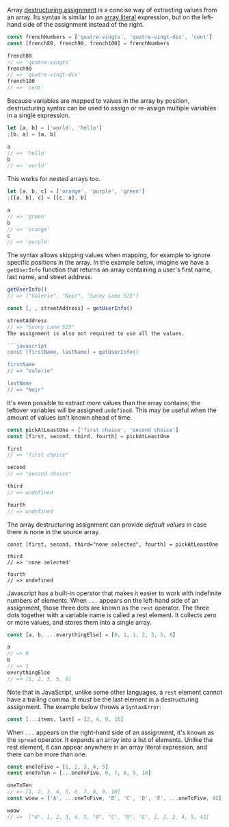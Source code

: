 Array [destructuring assignment][array_destructuring_docs] is a concise way of extracting values from an array. Its syntax is similar to an [array literal][array_literal_resource] expression, but on the left-hand side of the assignment instead of the right.

```javascript
const frenchNumbers = ['quatre-vingts', 'quatre-vingt-dix', 'cent']
const [french80, french90, french100] = frenchNumbers

french80
// => 'quatre-vingts'
french90
// => 'quatre-vingt-dix'
french100
// => 'cent'
```

Because variables are mapped to values in the array by position, destructuring syntax can be used to assign or re-assign multiple variables in a single expression.

```javascript
let [a, b] = ['world', 'hello']
;[b, a] = [a, b]

a
// => 'hello'
b
// => 'world'
```

This works for nested arrays too.

```javascript
let [a, b, c] = ['orange', 'purple', 'green']
;[[a, b], c] = [[c, a], b]

a
// => 'green'
b
// => 'orange'
c
// => 'purple'
```

The syntax allows skipping values when mapping, for example to ignore specific positions in the array.
In the example below, imagine we have a `getUserInfo` function that returns an array containing a user's first name, last name, and street address.

```javascript
getUserInfo()
// => ["Valerie", "Noir", "Sunny Lane 523"]

const [, , streetAddress] = getUserInfo()

streetAddress
// => "Sunny Lane 523"
The assignment is also not required to use all the values.

```javascript
const [firstName, lastName] = getUserInfo()

firstName
// => "Valerie"

lastName
// => "Noir"
```

It's even possible to extract _more_ values than the array contains; the leftover variables will be assigned `undefined`. This may be useful when the amount of values isn't known ahead of time.

```javascript
const pickAtLeastOne = ['first choice', 'second choice']
const [first, second, third, fourth] = pickAtLeastOne

first
// => "first choice"

second
// => "second choice"

third
// => undefined

fourth
// => undefined
```

The array destructuring assignment can provide _default values_ in case there is none in the source array.

```
const [first, second, third="none selected", fourth] = pickAtLeastOne

third
// => 'none selected'

fourth
// => undefined
```

Javascript has a built-in operator that makes it easier to work with indefinite numbers of elements. When `...` appears on the left-hand side of an assignment, those three dots are known as the `rest` operator. The three dots together with a variable name is called a rest element. It collects zero or more values, and stores them into a single array.

```javascript
const [a, b, ...everythingElse] = [0, 1, 1, 2, 3, 5, 8]

a
// => 0
b
// => 1
everythingElse
// => [1, 2, 3, 5, 8]
```

Note that in JavaScript, unlike some other languages, a `rest` element cannot have a trailing comma. It _must_ be the last element in a destructuring assignment. The example below throws a `SyntaxError`:

```javascript
const [...items, last] = [2, 4, 8, 16]
```

When `...` appears on the right-hand side of an assignment, it's known as the `spread` operator. It expands an array into a list of elements. Unlike the rest element, it can appear anywhere in an array literal expression, and there can be more than one.

```javascript
const oneToFive = [1, 2, 3, 4, 5]
const oneToTen = [...oneToFive, 6, 7, 8, 9, 10]

oneToTen
// => [1, 2, 3, 4, 5, 6, 7, 8, 9, 10]
const woow = ['A', ...oneToFive, 'B', 'C', 'D', 'E', ...oneToFive, 42]

woow 
// =>  ["A", 1, 2, 3, 4, 5, "B", "C", "D", "E", 1, 2, 3, 4, 5, 42]
```

[array_destructuring_docs]: https://developer.mozilla.org/en-US/docs/Web/JavaScript/Reference/Operators/Destructuring_assignment
[array_literal_resource]: https://developer.mozilla.org/en-US/docs/Web/JavaScript/Reference/Global_Objects/Array#Creating_an_array
